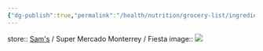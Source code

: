 ```yaml
---
{"dg-publish":true,"permalink":"/health/nutrition/grocery-list/ingredients/spices-and-seasonings/guajillo-chiles/","created":"","updated":""}
---
```



store:: [Sam's](https://www.samsclub.com/p/orale-guajillo-pep-12-oz/prod21292069?xid=plp_product_1) / Super Mercado Monterrey / Fiesta
image:: ![](https://scene7.samsclub.com/is/image/samsclub/0009678620406_A?$DT_PDP_BB$)

